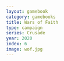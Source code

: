 ```yaml
---
layout: gamebook
category: gamebooks
title: Wars of Faith
type: campaign
series: Crusade
year: 2020
index: 6
image: wof.jpg
---
```

